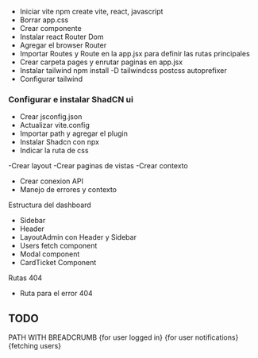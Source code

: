 - Iniciar vite
npm create vite, react, javascript
- Borrar app.css
- Crear componente
- Instalar react Router Dom
- Agregar el browser Router
- Importar Routes y Route en la app.jsx para definir las rutas principales
- Crear carpeta pages y enrutar paginas en app.jsx
- Instalar tailwind
npm install -D tailwindcss postcss autoprefixer
- Configurar tailwind
### Configurar e instalar ShadCN ui
- Crear jsconfig.json 
- Actualizar vite.config
- Importar path y agregar el plugin
-  Instalar Shadcn con npx
- Indicar la ruta de css

-Crear layout
-Crear paginas de vistas
-Crear contexto
- Crear conexion API
- Manejo de errores y contexto

Estructura del dashboard
- Sidebar
- Header
- LayoutAdmin con Header y Sidebar
- Users fetch component
- Modal component
- CardTicket Component

Rutas 404
- Ruta para el error 404



## TODO
PATH WITH BREADCRUMB
{for user logged in}
{for user notifications}
{fetching users}


